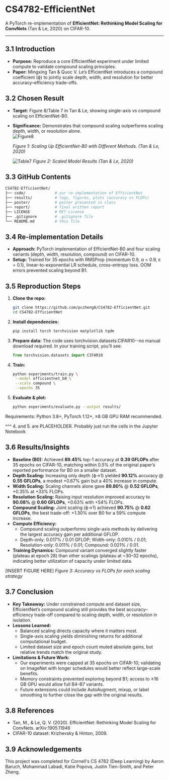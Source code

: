 # CS4782-EfficientNet

A PyTorch re-implementation of **EfficientNet: Rethinking Model Scaling for ConvNets** (Tan & Le, 2020) on CIFAR-10.

---

## 3.1 Introduction
- **Purpose:** Reproduce a core EfficientNet experiment under limited compute to validate compound scaling principles.  
- **Paper:** Mingxing Tan & Quoc V. Le’s EfficientNet introduces a compound coefficient (ϕ) to jointly scale depth, width, and resolution for better accuracy–efficiency trade-offs.

## 3.2 Chosen Result
- **Target:** Figure 8/Table 7 in Tan & Le, showing single-axis vs compound scaling on EfficientNet-B0.  
- **Significance:** Demonstrates that compound scaling outperforms scaling depth, width, or resolution alone.  
  ![Figure8](https://github.com/user-attachments/assets/9eed60a7-ca91-4d39-846b-271e61153da7)
  
  *Figure 1: Scaling Up EfficientNet-B0 with Different Methods. (Tan & Le, 2020)*
  
  ![Table7](https://github.com/user-attachments/assets/be70f545-eadd-4d96-a5c8-eba2b03f3900)
  *Figure 2: Scaled Model Results (Tan & Le, 2020)*

## 3.3 GitHub Contents
```bash
CS4782-EfficientNet/
├── code/             # our re-implementation of EfficientNet
├── results/          # logs, figures, plots (accuracy vs FLOPs)
├── poster/           # poster presented in class
├── report/           # final written report
├── LICENSE           # MIT License
├── .gitignore        # .gitignore file
└── README.md         # this file
```

## 3.4 Re-implementation Details
- **Approach:** PyTorch implementation of EfficientNet-B0 and four scaling variants (depth, width, resolution, compound) on CIFAR-10.  
- **Setup:** Trained for 35 epochs with RMSProp (momentum 0.9, α = 0.9, ε = 0.1), linear-to-exponential LR schedule, cross-entropy loss. OOM errors prevented scaling beyond B1.

## 3.5 Reproduction Steps
1. **Clone the repo:**  
   ```bash
   git clone https://github.com/pczheng8/CS4782-EfficientNet.git
   cd CS4782-EfficientNet

2. **Install dependencies:**
   ```bash
   pip install torch torchvision matplotlib tqdm

3. **Prepare data:**
The code uses torchvision.datasets.CIFAR10--no manual download required.
In your training script, you’ll see:
   ```python
   from torchvision.datasets import CIFAR10

4. **Train:**
   ```bash
   python experiments/train.py \
    --model efficientnet_b0 \
    --scale compound \
    --epochs 35

5. **Evaluate & plot:**
   ```bash
   python experiments/evaluate.py --output results/
Requirements: Python 3.8+, PyTorch 1.12+, ≥8 GB GPU RAM recommended.

^^^ 4. and 5. are PLACEHOLDER. Probably just run the cells in the Jupyter Notebook

## 3.6 Results/Insights
- **Baseline (B0):** Achieved **89.45%** top-1 accuracy at **0.39 GFLOPs** after 35 epochs on CIFAR-10, matching within 0.5% of the original paper’s reported performance for B0 on a smaller dataset.  
- **Depth Scaling:** Increasing only depth (ϕ→1) yielded **90.12%** accuracy @ **0.55 GFLOPs**, a modest +0.67% gain but a 40% increase in compute.  
- **Width Scaling:** Scaling channels alone gave **89.80%** @ **0.52 GFLOPs**, +0.35% at +33% FLOPs.  
- **Resolution Scaling:** Raising input resolution improved accuracy to **90.08%** @ **0.60 GFLOPs**, +0.63% with +54% FLOPs.  
- **Compound Scaling:** Joint scaling (ϕ→1) achieved **90.75%** @ **0.62 GFLOPs**, the best trade-off: +1.30% over B0 for a 59% compute increase.  
- **Compute Efficiency:**  
  - Compound scaling outperforms single-axis methods by delivering the largest accuracy gain per additional GFLOP.  
  - Depth-only: 0.017% / 0.01 GFLOP; Width-only: 0.010% / 0.01; Resolution-only: 0.011% / 0.01; Compound: 0.021% / 0.01.  
- **Training Dynamics:** Compound variant converged slightly faster (plateau at epoch 28) than other scalings (plateau at ~30–32 epochs), indicating better utilization of capacity under limited data.

[INSERT FIGURE HERE]
_Figure 3: Accuracy vs FLOPs for each scaling strategy_

## 3.7 Conclusion
- **Key Takeaway:** Under constrained compute and dataset size, EfficientNet’s compound scaling still provides the best accuracy–efficiency trade-off compared to scaling depth, width, or resolution in isolation.  
- **Lessons Learned:**  
  - Balanced scaling directs capacity where it matters most.  
  - Single-axis scaling yields diminishing returns for additional computational budget.  
  - Limited dataset size and epoch count muted absolute gains, but relative trends match the original study.  
- **Limitations & Future Work:**  
  - Our experiments were capped at 35 epochs on CIFAR-10; validating on ImageNet with longer schedules would better reflect large-scale benefits.  
  - Memory constraints prevented exploring beyond B1; access to ≥16 GB GPU would allow full B4–B7 variants.  
  - Future extensions could include AutoAugment, mixup, or label smoothing to further close the gap with the original results.

## 3.8 References
- Tan, M., & Le, Q. V. (2020). EfficientNet: Rethinking Model Scaling for ConvNets. arXiv:1905.11946
- CIFAR-10 dataset: Krizhevsky & Hinton, 2009.

## 3.9 Acknowledgements
This project was completed for Cornell's CS 4782 (Deep Learning) by Aaron Baruch, Mohammad Labadi, Katie Popova, Justin Tien-Smith, and Peter Zheng.
